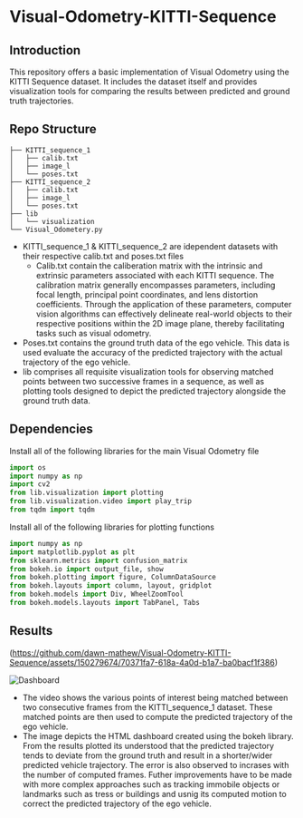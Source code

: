 # Visual-Odometry-KITTI-Sequence

## Introduction
This repository offers a basic implementation of Visual Odometry using the KITTI Sequence dataset. It includes the dataset itself and provides visualization tools for comparing the results between predicted and ground truth trajectories.

## Repo Structure
```
├── KITTI_sequence_1
│   ├── calib.txt
│   ├── image_l
│   └── poses.txt
├── KITTI_sequence_2
│   ├── calib.txt
│   ├── image_l
│   └── poses.txt
├── lib
│   └── visualization
└── Visual_Odometery.py
```

- KITTI_sequence_1 & KITTI_sequence_2 are idependent datasets with their respective calib.txt and poses.txt files
    - Calib.txt contain the caliberation matrix with the intrinsic and extrinsic parameters associated with each KITTI sequence. The calibration matrix generally encompasses parameters, including focal length, principal point coordinates, and lens distortion coefficients. Through the application of these parameters, computer vision algorithms can effectively delineate real-world objects to their respective positions within the 2D image plane, thereby facilitating tasks such as visual odometry.
- Poses.txt contains the ground truth data of the ego vehicle. This data is used evaluate the accuracy of the predicted trajectory with the actual trajectory of the ego vehicle.
- lib comprises all requisite visualization tools for observing matched points between two successive frames in a sequence, as well as plotting tools designed to depict the predicted trajectory alongside the ground truth data. 

## Dependencies
Install all of the following libraries for the main Visual Odometry file
```py
import os
import numpy as np
import cv2
from lib.visualization import plotting
from lib.visualization.video import play_trip
from tqdm import tqdm
```
Install all of the following libraries for plotting functions
```py
import numpy as np
import matplotlib.pyplot as plt
from sklearn.metrics import confusion_matrix
from bokeh.io import output_file, show
from bokeh.plotting import figure, ColumnDataSource
from bokeh.layouts import column, layout, gridplot
from bokeh.models import Div, WheelZoomTool
from bokeh.models.layouts import TabPanel, Tabs
```
## Results
(https://github.com/dawn-mathew/Visual-Odometry-KITTI-Sequence/assets/150279674/70371fa7-618a-4a0d-b1a7-ba0bacf1f386)

![Dashboard](https://github.com/dawn-mathew/Visual-Odometry-KITTI-Sequence/assets/150279674/fcec0c92-4881-4a97-8566-874e6157d278)
- The video shows the various points of interest being matched between two consecutive frames from the KITTI_sequence_1 dataset. These matched points are then used to compute the predicted trajectory of the ego vehicle.
- The image depicts the HTML dashboard created using the bokeh library. From the results plotted its understood that the predicted trajectory tends to deviate from the ground truth and result in a shorter/wider predicted vehicle trajectory. The error is also observed to incrases with the number of computed frames. Futher improvements have to be made with more complex approaches such as tracking immobile objects or landmarks such as tress or buildings and usnig its computed motion to correct the predicted trajectory of the ego vehicle.




[//]: # (These are reference links used in the body of this note and get stripped out when the markdown processor does its job. There is no need to format nicely because it shouldn't be seen. Thanks SO - http://stackoverflow.com/questions/4823468/store-comments-in-markdown-syntax)

   [dill]: <https://github.com/joemccann/dillinger>
   [git-repo-url]: <https://github.com/joemccann/dillinger.git>
   [john gruber]: <http://daringfireball.net>
   [df1]: <http://daringfireball.net/projects/markdown/>
   [markdown-it]: <https://github.com/markdown-it/markdown-it>
   [Ace Editor]: <http://ace.ajax.org>
   [node.js]: <http://nodejs.org>
   [Twitter Bootstrap]: <http://twitter.github.com/bootstrap/>
   [jQuery]: <http://jquery.com>
   [@tjholowaychuk]: <http://twitter.com/tjholowaychuk>
   [express]: <http://expressjs.com>
   [AngularJS]: <http://angularjs.org>
   [Gulp]: <http://gulpjs.com>

   [PlDb]: <https://github.com/joemccann/dillinger/tree/master/plugins/dropbox/README.md>
   [PlGh]: <https://github.com/joemccann/dillinger/tree/master/plugins/github/README.md>
   [PlGd]: <https://github.com/joemccann/dillinger/tree/master/plugins/googledrive/README.md>
   [PlOd]: <https://github.com/joemccann/dillinger/tree/master/plugins/onedrive/README.md>
   [PlMe]: <https://github.com/joemccann/dillinger/tree/master/plugins/medium/README.md>
   [PlGa]: <https://github.com/RahulHP/dillinger/blob/master/plugins/googleanalytics/README.md>
